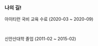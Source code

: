 <h3> 나의 길! </h3>
<p> 아이티런 국비 교육 수료 (2020-03 ~ 2020-09) </p> <br>
<p> 신안산대학 졸업 (2011-02 ~ 2015-02) </p>


<!---
Agsunbe/Agsunbe is a ✨ special ✨ repository because its `README.md` (this file) appears on your GitHub profile.
You can click the Preview link to take a look at your changes.
--->

